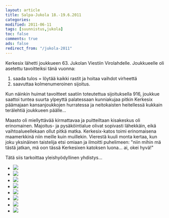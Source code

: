 ```yaml
--- 
layout: article 
title: Salpa-Jukola 18.-19.6.2011 
categories: 
modified: 2011-06-11 
tags: [suunnistus,jukola]
toc: false 
comments: true 
ads: false 
redirect_from: "/jukola-2011" 
--- 
```


Kerkesix lähetti joukkueen 63. Jukolan Viestiin Virolahdelle.
Joukkueelle oli asetettu tavoitteiksi tänä vuonna:

1.  saada tulos = löytää kaikki rastit ja hoitaa vaihdot virheettä
2.  saavuttaa kolmenumeroinen sijoitus.

Kun näinkin huimat tavoitteet saatiin toteutettua sijoituksella 916,
joukkue saattoi tuntea suurta ylpeyttä palatessaan kunniakujaa pitkin
Kerkesix päämajaan kansanjoukkojen hurratessa ja neitokaisten
heitellessä kukkain terälehtiä joukkueen päälle...

Maasto oli miellyttävää kirmattavaa ja puitteiltaan kisakeskus oli
erinomainen. Majoitus- ja pysäköintialue olivat sopivasti lähekkäin,
eikä vaihtoalueellekaan ollut pitkä matka. Kerkesix-katos toimi
erinomaisena maamerkkinä niin meille kuin muillekin. Vierestä kuuli
monta kertaa, kun joku yksinäinen taistelija etsi omiaan ja ilmoitti
puhelimeen: "niin mihin mä tästä jatkan, mä oon tässä Kerkesixen
katoksen luona... ai, okei hyvä!"

Tätä siis tarkoittaa yleishyödyllinen yhdistys...

<div class="image-gallery">

-   [![](/Media/Default/ImageGalleries/jukola-2011/Thumbnails/367.JPG)](/Media/Default/ImageGalleries/jukola-2011/367.JPG)
-   [![](/Media/Default/ImageGalleries/jukola-2011/Thumbnails/375.JPG)](/Media/Default/ImageGalleries/jukola-2011/375.JPG)
-   [![](/Media/Default/ImageGalleries/jukola-2011/Thumbnails/385.JPG)](/Media/Default/ImageGalleries/jukola-2011/385.JPG)
-   [![](/Media/Default/ImageGalleries/jukola-2011/Thumbnails/389.JPG)](/Media/Default/ImageGalleries/jukola-2011/389.JPG)
-   [![](/Media/Default/ImageGalleries/jukola-2011/Thumbnails/390.JPG)](/Media/Default/ImageGalleries/jukola-2011/390.JPG)
-   [![](/Media/Default/ImageGalleries/jukola-2011/Thumbnails/394.JPG)](/Media/Default/ImageGalleries/jukola-2011/394.JPG)
-   [![](/Media/Default/ImageGalleries/jukola-2011/Thumbnails/397.JPG)](/Media/Default/ImageGalleries/jukola-2011/397.JPG)
-   [![](/Media/Default/ImageGalleries/jukola-2011/Thumbnails/399.JPG)](/Media/Default/ImageGalleries/jukola-2011/399.JPG)

</div>
